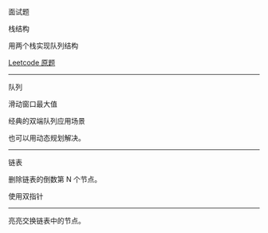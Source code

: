 面试题

栈结构

用两个栈实现队列结构

[Leetcode 原题](https://leetcode.cn/problems/yong-liang-ge-zhan-shi-xian-dui-lielcof/description/)

---

队列

滑动窗口最大值

经典的双端队列应用场景

也可以用动态规划解决。

---

链表

删除链表的倒数第 N 个节点。

使用双指针

---

亮亮交换链表中的节点。

